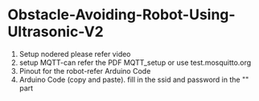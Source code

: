 # Obstacle-Avoiding-Robot-Using-Ultrasonic-V2

1. Setup nodered please refer video
2. setup MQTT-can refer the PDF MQTT_setup or use test.mosquitto.org
3. Pinout for the robot-refer Arduino Code
4. Arduino Code (copy and paste). fill in the ssid and password in the "" part
